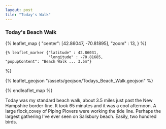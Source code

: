 ```yaml
---
layout: post
tile: "Today's Walk"
---
```


### Today's Beach Walk

{% leaflet_map { "center": [42.86047, -70.81895],
                 "zoom" : 13, 
     } %}

    {% leaflet_marker {"latitude" : 42.86031,
                       "longitude" : -70.81685,
    "popupContent": "Beach Walk ... 3.5m"}
  %}

{% leaflet_geojson "/assets/geojson/Todays_Beach_Walk.geojson" %}

{% endleaflet_map %}


Today was my standard beach walk, about 3.5 miles just past the New Hampshire border-line. It took 65 minutes and it was a cool afternoon. A large flock,covey of Piping Plovers were working the tide line. Perhaps the largest gathering I've ever seen on Salisbury beach. Easily, two hundred birds.
